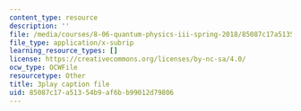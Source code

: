```yaml
---
content_type: resource
description: ''
file: /media/courses/8-06-quantum-physics-iii-spring-2018/85087c17a51354b9af6bb99012d79806_xHE5uf-S9Iw.vtt
file_type: application/x-subrip
learning_resource_types: []
license: https://creativecommons.org/licenses/by-nc-sa/4.0/
ocw_type: OCWFile
resourcetype: Other
title: 3play caption file
uid: 85087c17-a513-54b9-af6b-b99012d79806
---
```

